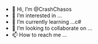 - 👋 Hi, I’m @CrashChasos
- 👀 I’m interested in ...
- 🌱 I’m currently learning ...c#
- 💞️ I’m looking to collaborate on ...
- 📫 How to reach me ...

<!---
CrashChasos/CrashChasos is a ✨ special ✨ repository because its `README.md` (this file) appears on your GitHub profile.
You can click the Preview link to take a look at your changes.
--->
